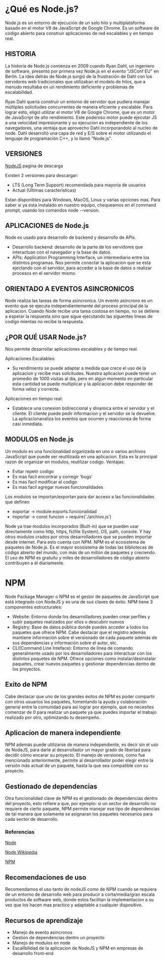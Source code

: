 # ¿Qué es Node.js?
Node.js es un entorno de ejecución de un solo hilo y multiplataforma basado en el motor V8 de JavaScript de Google Chrome. 
Es un software de código abierto para construir aplicaciones de red escalables y en tiempo real.

## HISTORIA

La historia de Node.js comienza en 2009 cuando Ryan Dahl, un ingeniero de software, presentó por primera vez Node.js en el evento 
"JSConf EU" en Berlín. La idea detrás de Node.js surgió de la frustración de Dahl con los servidores web tradicionales que 
utilizaban el modelo de hilos, que a menudo resultaba en un rendimiento deficiente y problemas de escalabilidad.

Ryan Dahl quería construir un entorno de servidor que pudiera manejar múltiples solicitudes concurrentes de manera eficiente 
y escalable. Para lograr esto, eligió utilizar el motor V8 de Google Chrome, que es un motor de JavaScript de alto rendimiento. 
Este poderoso motor puede ejecutar JS a una velocidad impresionante y su ejecucion es independiente de los navegadores,
una ventaja que aprovecho Dahl incorporandolo al nucleo de node.
Dahl desarrolló una capa de red y E/S sobre el motor utilizando el lenguaje de programación C++, y lo llamó "Node.js".

## VERSIONES

[NodeJS](http://nodejs.org/es/download) pagina de descarga

Existen 2 versiones para descargar:
- LTS (Long Term Support) recomendada para mayoria de usuarios
- Actual (Ultimas caracteristicas)
                    
Estan disponibles para Windows, MacOS, Linux y varias opciones mas.
Para saber si ya esta instalado en nuestro equipo, chequeamos en el command prompt, usando los comandos node --version.

## APLICACIONES de Node.js

Node es usado para desarrollo de backend y desarrollo de APIs.

- Desarrollo backend: desarrollo de la parte de los servidores que interactuan con el navegador y la base de datos.
- APIs: Application Programming Interface, un intermediario entre los distintos programas. Nos permite conectar la aplicacion que se esta ejectando con el servidor, para acceder a la base de datos o realizar procesos en el servidor mismo.

## ORIENTADO A EVENTOS ASINCRONICOS

Node realiza las tareas de forma asincronica. 
Un evento asincrono es un evento que se ejecuta independientemente del proceso principal de la aplicacion.
Cuando Node recibe una tarea costosa en tiempo, no se detiene a esperar la respuesta sino que sigue ejecutando las siguentes lineas
de codigo mientas no recibe la respuesta. 

## ¿POR QUÉ USAR Node.js?

Nos permite desarrollar aplicaciones escalables y de tiempo real.

Aplicaciones Escalables:
- Su rendimiento se puede adaptar a medida que crece el uso de la aplicacion y recibe mas solicitudes.
    Nuestra aplicacion puede tener un promedio de 1000 visitas al dia, pero en algun momento en particular 
    esta cantidad se puede multiplicar y la aplicacion debe responder de forma veloz y correcta.

Aplicaciones en  tiempo real: 
- Establece una conexion bidireccional y dinamica entre el servidor y el cliente.
    El cliente puede pedir informacion y el servidor se la devuelve.
    La aplicacionanaliza los eventos que ocurren y reaccionea de forma casi inmediata.

## MODULOS en Node.js

Un modulo es una funcionalidad organizada en uno o varios archivos JavaScript que puede ser reutilizada en una aplicacion.
Esta es la principal razon de organizar en modulos, reutilizar codigo.
Ventajas: 
- Evitar repetir codigo
- Es mas facil encontrar y corregir 'bugs'
- Es mas facil modificar el codigo
- Es mas facil agregar nuevas funcionalidades

Los modulos se importan/exportan para dar acceso a las funcionalidades que definen
- exportar -> module.exports.funcionalidad
- importar -> const funcion = require('./archivo.js')

Node ya trae modulos incorporados (Built-in) que se pueden usar directamente como http, https, fs(file System), OS, path, console.
Y hay otros modulos crados por otros desarrolladores que se pueden importar desde internet. Para esto cuenta con NPM.
NPM es el ecosistema de paquetes de Node.js. Es el mayor ecosistema de todas las bibliotecas de código abierto del mundo, 
con más de un millón de paquetes y creciendo. El uso de NPM es gratuito y miles de desarrolladores de código abierto 
contribuyen a él diariamente.

# NPM

Node Package Manager o NPM es el gestor de paquetes de JavaScript que está integrado con NodeJS y es una de sus claves de éxito.
NPM tiene 3 componentes estructurales:  
- 	Website: Entorno donde los desarrolladores pueden crear perfiles y subir paquetes realizados por ellos o descubrir nuevos
-	Registry: Base de datos pública donde puedes acceder a todos los paquetes que ofrece NPM. Cabe destacar que el registro además mantiene información sobre el versionado de cada paquete además de sus dependencias y información sobre el autor, etc.
-	CLI(Command Line Inteface): Entorno de línea de comando generalmente usado por los desarrolladores para interactuar con los distintos paquetes de NPM. Ofrece opciones como instalar/desinstalar paquetes, crear nuevos paquetes y gestionar dependencias dentro de los proyectos.

## Exito de NPM
Cabe destacar que uno de los grandes éxitos de NPM es poder compartir con otros usuarios los paquetes, fomentando la ayuda y colaboración general entre la comunidad para asi lograr por ejemplo, que no necesites comenzar de 0 para realizar un paquete ya que puedes importar el trabajo realizado por otro, optimizando tu desempeño.

## Aplicacion de manera independiente
NPM además puede utilizarse de manera independiente, es decir sin el uso de NodeJS, para darle al desarrollador un mayor grado de libertad para decidir cómo encarar su proyecto.
El manejo de versiones, como fue mencionado anteriormente, permite al desarrollador poder elegir entre la versión más actual de un paquete, hasta la que sea compatible con su proyecto.

## Gestionado de dependencias
Otra funcionalidad clave de NPM es el gestionado de dependencias dentro del proyecto, esto refiere a que, por ejemplo: si un sector de desarrollo no requiere de cierto paquete, NPM permite manejar ese tipo de dependencias de tal manera que solamente se asignaran los paquetes necesarios para cada sector de desarrollo.

### Referencias

[Node](https://nodejs.org/en/docs)

[Node Wikipedia](https://en.wikipedia.org/wiki/Node.js)

[NPM](https://docs.npmjs.com/)

## Recomendaciones de uso

Recomendamos el uso tanto de nodeJS como de NPM cuando se requiera de un entorno de desarrollo web para producir a corta/media/gran escala productos de software web, donde estos facilitan la implementacion a su vez que los hacen mas practico y adaptable a cualquier dispositivo.

## Recursos de aprendizaje

- Manejo de evento asincronos
- Gestion de dependencias dentro un proyecto
- Manejo de modulos en node
- Escalibilidad de la aplicacion de NodeJS y NPM en empresas de desarrollo front-end
